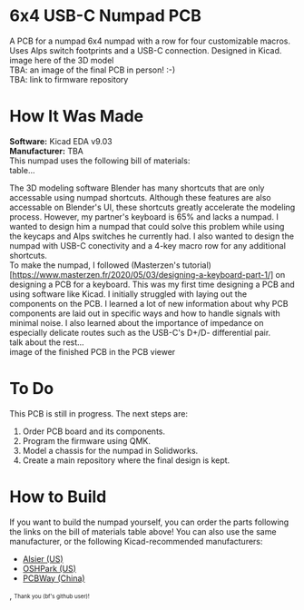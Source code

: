 # 6x4 USB-C Numpad PCB
A PCB for a numpad 6x4 numpad with a row for four customizable macros. Uses Alps switch footprints and a USB-C connection. Designed in Kicad. 
image here of the 3D model  
TBA: an image of the final PCB in person! :-)  
TBA: link to firmware repository   

# How It Was Made
**Software:** Kicad EDA v9.03  
**Manufacturer:** TBA  
This numpad uses the following bill of materials:  
table...  

The 3D modeling software Blender has many shortcuts that are only accessable using numpad shortcuts. Although these features are also accessable on Blender's UI, these shortcuts greatly accelerate the modeling process. However, my partner's keyboard is 65% and lacks a numpad. I wanted to design him a numpad that could solve this problem while using the keycaps and Alps switches he currently had. I also wanted to design the numpad with USB-C conectivity and a 4-key macro row for any additional shortcuts.  
To make the numpad, I followed (Masterzen's tutorial)[https://www.masterzen.fr/2020/05/03/designing-a-keyboard-part-1/] on designing a PCB for a keyboard. This was my first time designing a PCB and using software like Kicad. I initially struggled with laying out the components on the PCB. I learned a lot of new information about why PCB components are laid out in specific ways and how to handle signals with minimal noise. I also learned about the importance of impedance on especially delicate routes such as the USB-C's D+/D- differential pair.  
talk about the rest...  
image of the finished PCB in the PCB viewer  

# To Do
This PCB is still in progress. The next steps are:  
1. Order PCB board and its components. 
2. Program the firmware using QMK. 
3. Model a chassis for the numpad in Solidworks. 
4. Create a main repository where the final design is kept. 

# How to Build
If you want to build the numpad yourself, you can order the parts following the links on the bill of materials table above! You can also use the same manufacturer, or the following Kicad-recommended manufacturers:  
* [Alsier (US)](https://aisler.net/)
* [OSHPark (US)](https://docs.oshpark.com/design-tools/kicad/generating-kicad-gerbers/)
* [PCBWay (China)](https://www.pcbway.com/blog/help_center/Generate_Gerber_file_from_Kicad.html)

, <sub><sup>Thank you (bf's github user)!</sup></sub>